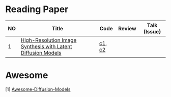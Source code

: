 # Reading Paper

| NO | Title |  Code |  Review | Talk (Issue) |  
| --- | --- | --- |--- |--- |
| 1 | [High-Resolution Image Synthesis with Latent Diffusion Models](https://arxiv.org/abs/2112.10752) | [c1](https://github.com/CompVis/latent-diffusion), [c2](https://github.com/CompVis/stable-diffusion)

# Awesome
[1] [Awesome-Diffusion-Models](https://github.com/heejkoo/Awesome-Diffusion-Models#introductory-posts)
